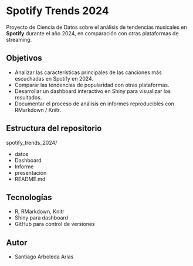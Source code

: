 # Spotify Trends 2024

 Proyecto de Ciencia de Datos sobre el análisis de tendencias musicales en **Spotify** durante el año 2024, en comparación con otras plataformas de streaming.

##  Objetivos
- Analizar las características principales de las canciones más escuchadas en Spotify en 2024.
- Comparar las tendencias de popularidad con otras plataformas.
- Desarrollar un dashboard interactivo en Shiny para visualizar los resultados.
- Documentar el proceso de análisis en informes reproducibles con RMarkdown / Knitr.

## Estructura del repositorio

spotify_trends_2024/
- datos
- Dashboard
- Informe
- presentación
- README.md


##  Tecnologías
- R, RMarkdown, Knitr
- Shiny para dashboard
- GitHub para control de versiones

## Autor
- Santiago Arboleda Arias

